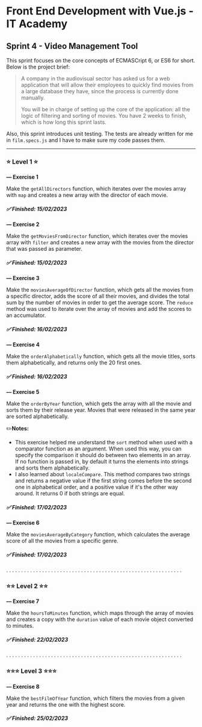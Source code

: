 # Front End Development with Vue.js - IT Academy

## **Sprint 4 - Video Management Tool**

This sprint focuses on the core concepts of ECMASCript 6, or ES6 for short. Below is the project brief:

> A company in the audiovisual sector has asked us for a web application that will allow their employees to quickly find movies from a large database they have, since the process is currently done manually.
>
> You will be in charge of setting up the core of the application: all the logic of filtering and sorting of movies. You have 2 weeks to finish, which is how long this sprint lasts.

Also, this sprint introduces unit testing. The tests are already written for me in `film.specs.js` and I have to make sure my code passes them.

---

### ⭐ **Level 1** ⭐

**— Exercise 1**

Make the `getAllDirectors` function, which iterates over the movies array with `map` and creates a new array with the director of each movie.

##### ✅ Finished: 15/02/2023

**— Exercise 2**

Make the `getMoviesFromDirector` function, which iterates over the movies array with `filter` and creates a new array with the movies from the director that was passed as parameter.

##### ✅ Finished: 15/02/2023

**— Exercise 3**

Make the `moviesAverageOfDirector` function, which gets all the movies from a specific director, adds the score of all their movies, and divides the total sum by the number of movies in order to get the average score. The `reduce` method was used to iterate over the array of movies and add the scores to an accumulator.

##### ✅ Finished: 16/02/2023

**— Exercise 4**

Make the `orderAlphabetically` function, which gets all the movie titles, sorts them alphabetically, and returns only the 20 first ones.

##### ✅ Finished: 16/02/2023

**— Exercise 5**

Make the `orderByYear` function, which gets the array with all the movie and sorts them by their release year. Movies that were released in the same year are sorted alphabetically.

✏️**Notes:**

- This exercise helped me understand the `sort` method when used with a comparator function as an argument. When used this way, you can specify the comparison it should do between two elements in an array. If no function is passed in, by default it turns the elements into strings and sorts them alphabetically.
- I also learned about `localeCompare`. This method compares two strings and returns a negative value if the first string comes before the second one in alphabetical order, and a positive value if it's the other way around. It returns 0 if both strings are equal.

##### ✅ Finished: 17/02/2023

**— Exercise 6**

Make the `moviesAverageByCategory` function, which calculates the average score of all the movies from a specific genre.

##### ✅ Finished: 17/02/2023

. . . . . . . . . . . . . . . . . . . . . . . . . . . . . . . . . . . . . . . . . . . . . . . . . . . . . . . . . . .

### ⭐⭐ **Level 2** ⭐⭐

**— Exercise 7**

Make the `hoursToMinutes` function, which maps through the array of movies and creates a copy with the `duration` value of each movie object converted to minutes.

##### ✅ Finished: 22/02/2023

. . . . . . . . . . . . . . . . . . . . . . . . . . . . . . . . . . . . . . . . . . . . . . . . . . . . . . . . . . .

### ⭐⭐⭐ **Level 3** ⭐⭐⭐

**— Exercise 8**

Make the `bestFilmOfYear` function, which filters the movies from a given year and returns the one with the highest score.

##### ✅ Finished: 25/02/2023
